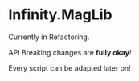# Infinity.MagLib

Currently in Refactoring.

API Breaking changes are **fully okay**!

Every script can be adapted later on!
